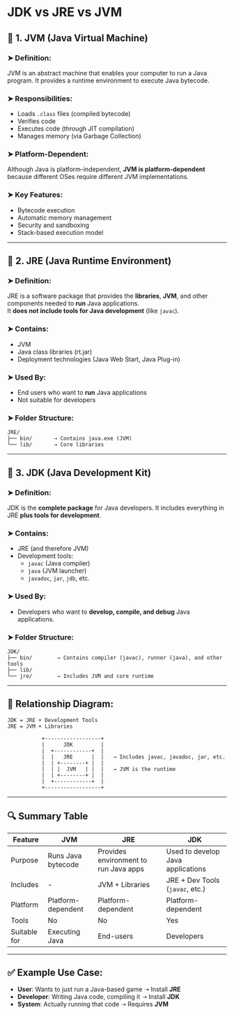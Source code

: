 # JDK vs JRE vs JVM

## 🔸 1. JVM (Java Virtual Machine)

### ➤ **Definition:**
JVM is an abstract machine that enables your computer to run a Java program. It provides a runtime environment to execute Java bytecode.

### ➤ **Responsibilities:**
- Loads `.class` files (compiled bytecode)
- Verifies code
- Executes code (through JIT compilation)
- Manages memory (via Garbage Collection)

### ➤ **Platform-Dependent:**
Although Java is platform-independent, **JVM is platform-dependent** because different OSes require different JVM implementations.

### ➤ **Key Features:**
- Bytecode execution
- Automatic memory management
- Security and sandboxing
- Stack-based execution model

---

## 🔸 2. JRE (Java Runtime Environment)

### ➤ **Definition:**
JRE is a software package that provides the **libraries**, **JVM**, and other components needed to **run** Java applications.  
It **does not include tools for Java development** (like `javac`).

### ➤ **Contains:**
- JVM
- Java class libraries (rt.jar)
- Deployment technologies (Java Web Start, Java Plug-in)

### ➤ **Used By:**
- End users who want to **run** Java applications
- Not suitable for developers

### ➤ **Folder Structure:**
```
JRE/
├── bin/       → Contains java.exe (JVM)
└── lib/       → Core libraries
```

---

## 🔸 3. JDK (Java Development Kit)

### ➤ **Definition:**
JDK is the **complete package** for Java developers. It includes everything in JRE **plus tools for development**.

### ➤ **Contains:**
- JRE (and therefore JVM)
- Development tools:
  - `javac` (Java compiler)
  - `java` (JVM launcher)
  - `javadoc`, `jar`, `jdb`, etc.

### ➤ **Used By:**
- Developers who want to **develop, compile, and debug** Java applications.

### ➤ **Folder Structure:**
```
JDK/
├── bin/        → Contains compiler (javac), runner (java), and other tools
├── lib/
└── jre/        → Includes JVM and core runtime
```

---

## 🔁 Relationship Diagram:

```
JDK = JRE + Development Tools
JRE = JVM + Libraries
```

```
           +------------------+
           |      JDK         |
           |  +------------+  |
           |  |   JRE      |  |   → Includes javac, javadoc, jar, etc.
           |  | +--------+ |  |
           |  | |  JVM   | |  |   → JVM is the runtime
           |  | +--------+ |  |
           |  +------------+  |
           +------------------+
```

---

## 🔍 Summary Table

| Feature       | JVM                        | JRE                           | JDK                             |
|---------------|-----------------------------|--------------------------------|----------------------------------|
| Purpose        | Runs Java bytecode          | Provides environment to run Java apps | Used to develop Java applications |
| Includes       | -                           | JVM + Libraries                | JRE + Dev Tools (`javac`, etc.)  |
| Platform       | Platform-dependent          | Platform-dependent             | Platform-dependent               |
| Tools          | No                          | No                             | Yes                              |
| Suitable for   | Executing Java              | End-users                      | Developers                       |

---

## ✅ Example Use Case:

- **User**: Wants to just run a Java-based game ➝ Install **JRE**
- **Developer**: Writing Java code, compiling it ➝ Install **JDK**
- **System**: Actually running that code ➝ Requires **JVM**

